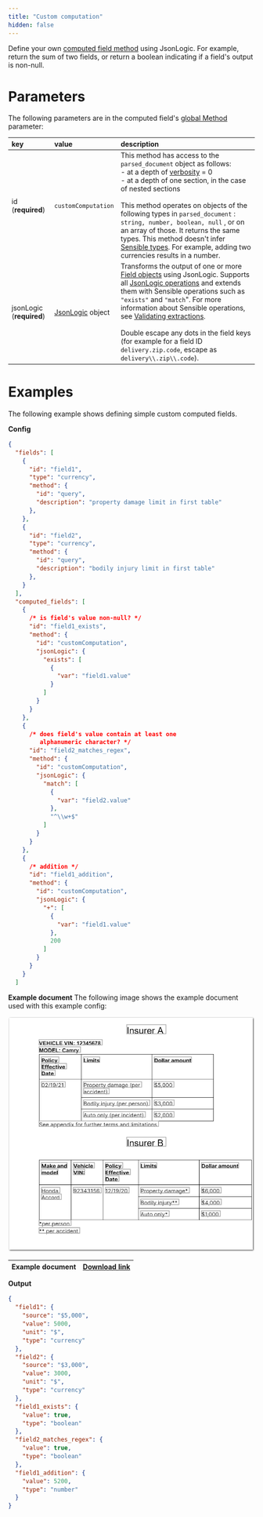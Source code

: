 ```yaml
---
title: "Custom computation"
hidden: false
---
```


Define your own [computed field method](doc:computed-field-methods) using JsonLogic. For example, return the sum of two fields, or return a boolean indicating if a field's output is non-null.

Parameters
====

The following parameters are in the computed field's [global Method](doc:computed-field-methods#parameters) parameter: 


| key                      | value                                      | description                                                  |
| :----------------------- | :----------------------------------------- | :----------------------------------------------------------- |
| id (**required**)        | `customComputation`                        | This method has access to the  `parsed_document` object as follows: <br/>- at a depth of [verbosity](doc:verbosity) = 0<br/>- at a depth of one section, in the case of nested sections<br/><br/>This method operates on objects of the following types in `parsed_document` : `string, number, boolean, null` , or on an array of those.  It returns the same types. This method doesn't infer [Sensible types](doc:types). For example, adding two currencies results in a number. |
| jsonLogic (**required**) | [JsonLogic](https://jsonlogic.com/) object | Transforms the output of one or more [Field objects](https://docs.sensible.so/docs/field-query-object) using JsonLogic. Supports all [JsonLogic operations](https://jsonlogic.com/operations.html) and extends them with Sensible operations such as `"exists"` and `"match`". For more information about Sensible operations, see  [Validating extractions](doc:validate-extractions#parameters).<br/><br/>Double escape any dots in the field keys (for example for a field ID `delivery.zip.code`, escape as `delivery\\.zip\\.code`). |

Examples
====

The following example shows defining simple custom computed fields.

**Config**

```json
{
  "fields": [
    {
      "id": "field1",
      "type": "currency",
      "method": {
        "id": "query",
        "description": "property damage limit in first table"
      },
    },
    {
      "id": "field2",
      "type": "currency",
      "method": {
        "id": "query",
        "description": "bodily injury limit in first table"
      },
    }
  ],
  "computed_fields": [
    {
      /* is field's value non-null? */
      "id": "field1_exists",
      "method": {
        "id": "customComputation",
        "jsonLogic": {
          "exists": [
            {
              "var": "field1.value"
            }
          ]
        }
      }
    },
    {
      /* does field's value contain at least one 
         alphanumeric character? */
      "id": "field2_matches_regex",
      "method": {
        "id": "customComputation",
        "jsonLogic": {
          "match": [
            {
              "var": "field2.value"
            },
            "^\\w+$"
          ]
        }
      }
    },
    {
      /* addition */
      "id": "field1_addition",
      "method": {
        "id": "customComputation",
        "jsonLogic": {
          "+": [
            {
              "var": "field1.value"
            },
            200
          ]
        }
      }
    }
  ]


```

**Example document**
The following image shows the example document used with this example config:

![Click to enlarge](https://raw.githubusercontent.com/sensible-hq/sensible-docs/main/readme-sync/assets/v0/images/final/add_computed_fields_1.png)

| Example document | [Download link](https://raw.githubusercontent.com/sensible-hq/sensible-docs/main/readme-sync/assets/v0/pdfs/add_computed_fields.pdf) |
| ---------------- | ------------------------------------------------------------ |

**Output**

```json
{
  "field1": {
    "source": "$5,000",
    "value": 5000,
    "unit": "$",
    "type": "currency"
  },
  "field2": {
    "source": "$3,000",
    "value": 3000,
    "unit": "$",
    "type": "currency"
  },
  "field1_exists": {
    "value": true,
    "type": "boolean"
  },
  "field2_matches_regex": {
    "value": true,
    "type": "boolean"
  },
  "field1_addition": {
    "value": 5200,
    "type": "number"
  }
}
```
